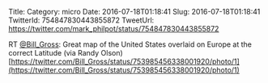 Title: 
Category: micro
Date: 2016-07-18T01:18:41
Slug: 2016-07-18T01:18:41
TwitterId: 754847830443855872
TweetUrl: https://twitter.com/mark_philpot/status/754847830443855872

RT [@Bill_Gross](https://twitter.com/Bill_Gross): Great map of the United States overlaid on Europe at the correct Latitude (via Randy Olson) [https://twitter.com/Bill_Gross/status/753985456338001920/photo/1](https://twitter.com/Bill_Gross/status/753985456338001920/photo/1)